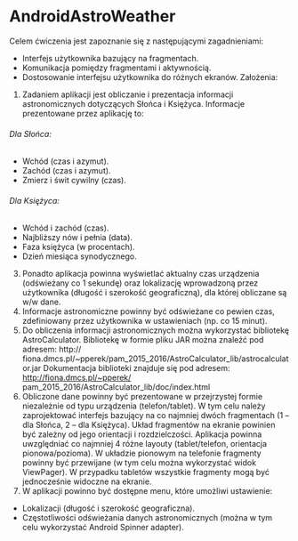 # AndroidAstroWeather

Celem ćwiczenia jest zapoznanie się z następującymi zagadnieniami:
* Interfejs użytkownika bazujący na fragmentach.
* Komunikacja pomiędzy fragmentami i aktywnością.
* Dostosowanie interfejsu użytkownika do różnych ekranów.
Założenia:
1) Zadaniem aplikacji jest obliczanie i prezentacja informacji astronomicznych dotyczących
Słońca i Księżyca.
Informacje prezentowane przez aplikację to:
###### Dla Słońca:
* Wchód (czas i azymut).
* Zachód (czas i azymut).
* Zmierz i świt cywilny (czas).
###### Dla Księżyca:
* Wchód i zachód (czas).
* Najbliższy nów i pełnia (data).
* Faza księżyca (w procentach).
* Dzień miesiąca synodycznego.
3) Ponadto aplikacja powinna wyświetlać aktualny czas urządzenia (odświeżany co 1
sekundę) oraz lokalizację wprowadzoną przez użytkownika (długość i szerokość
geograficzną), dla której obliczane są w/w dane.
4) Informacje astronomiczne powinny być odświeżane co pewien czas, zdefiniowany przez
użytkownika w ustawieniach (np. co 15 minut).
5) Do obliczenia informacji astronomicznych można wykorzystać bibliotekę
AstroCalculator. Bibliotekę w formie pliku JAR można znaleźć pod adresem: http://
fiona.dmcs.pl/~pperek/pam_2015_2016/AstroCalculator_lib/astrocalculator.jar
Dokumentacja biblioteki znajduje się pod adresem: http://fiona.dmcs.pl/~pperek/
pam_2015_2016/AstroCalculator_lib/doc/index.html
6) Obliczone dane powinny być prezentowane w przejrzystej formie niezależnie od typu
urządzenia (telefon/tablet). W tym celu należy zaprojektować interfejs bazujący na co
najmniej dwóch fragmentach (1 – dla Słońca, 2 – dla Księżyca).
Układ fragmentów na ekranie powinien być zależny od jego orientacji i rozdzielczości.
Aplikacja powinna uwzględniać co najmniej 4 różne layouty (tablet/telefon, orientacja
pionowa/pozioma).
W układzie pionowym na telefonie fragmenty powinny być przewijane (w tym celu można
wykorzystać widok ViewPager). W przypadku tabletów wszystkie fragmenty mogą być
jednocześnie widoczne na ekranie.
7) W aplikacji powinno być dostępne menu, które umożliwi ustawienie:
* Lokalizacji (długość i szerokość geograficzna).
* Częstotliwości odświeżania danych astronomicznych (można w tym celu wykorzystać
Android Spinner adapter).
